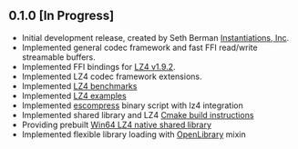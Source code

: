 ## 0.1.0 [In Progress]

- Initial development release, created by Seth Berman [Instantiations, Inc](https://www.instantiations.com).
- Implemented general codec framework and fast FFI read/write streamable buffers.
- Implemented FFI bindings for [LZ4 v1.9.2](https://github.com/lz4/lz4/tree/v1.9.2).
- Implemented LZ4 codec framework extensions.
- Implemented [LZ4 benchmarks](benchmark/lz4_benchmark.dart)
- Implemented [LZ4 examples](example/lz4_example.dart)
- Implemented [escompress](bin/es_compress.dart) binary script with lz4 integration
- Implemented shared library and LZ4 [Cmake build instructions](tool/blob_builder/CMakeLists.txt)
- Providing prebuilt [Win64 LZ4 native shared library](lib/src/lz4/blobs/eslz4-win64.dll)
- Implemented flexible library loading with [OpenLibrary](lib/src/common/ffi/openlibrary.dart) mixin